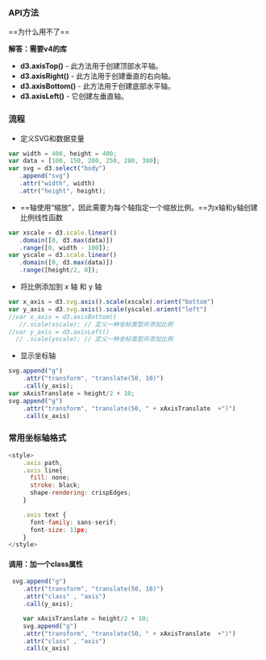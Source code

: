### API方法

==为什么用不了==

**解答：需要v4的库**

- **d3.axisTop()** - 此方法用于创建顶部水平轴。
- **d3.axisRight()** - 此方法用于创建垂直的右向轴。
- **d3.axisBottom()** - 此方法用于创建底部水平轴。
- **d3.axisLeft()** - 它创建左垂直轴。

### 流程

- 定义SVG和数据变量

```js
var width = 400, height = 400;
var data = [100, 150, 200, 250, 280, 300];
var svg = d3.select("body")
   .append("svg")
   .attr("width", width)
   .attr("height", height);
```

- ==轴使用“缩放”，因此需要为每个轴指定一个缩放比例。==为x轴和y轴创建比例线性函数

```js
var xscale = d3.scale.linear()
   .domain([0, d3.max(data)])
   .range([0, width - 100]);
var yscale = d3.scale.linear()
   .domain([0, d3.max(data)])
   .range([height/2, 0]);
```

- 将比例添加到 x 轴 和 y 轴

```js
var x_axis = d3.svg.axis().scale(xscale).orient("bottom")
var y_axis = d3.svg.axis().scale(yscale).orient("left")
//var x_axis = d3.axisBottom()
   //.scale(xscale); // 定义一种坐标类型并添加比例
//var y_axis = d3.axisLeft()
  // .scale(yscale); // 定义一种坐标类型并添加比例
```

- 显示坐标轴

```js
svg.append("g")
    .attr("transform", "translate(50, 10)")
    .call(y_axis);
var xAxisTranslate = height/2 + 10;
svg.append("g")
    .attr("transform", "translate(50, " + xAxisTranslate  +")")
    .call(x_axis)
```

### 常用坐标轴格式

```js
<style>
    .axis path,
    .axis line{
      fill: none;
      stroke: black;
      shape-rendering: crispEdges;
    }

    .axis text {
      font-family: sans-serif;
      font-size: 11px;
    }
</style>
```

#### 调用：加一个class属性

```js
 svg.append("g")
    .attr("transform", "translate(50, 10)")
    .attr("class" , "axis")
    .call(y_axis);

    var xAxisTranslate = height/2 + 10;
    svg.append("g")
    .attr("transform", "translate(50, " + xAxisTranslate  +")")
    .attr("class" , "axis")
    .call(x_axis)
```

